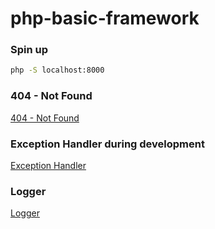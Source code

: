 # php-basic-framework

### Spin up

```bash
php -S localhost:8000
```

### 404 - Not Found
[404 - Not Found](./images/404.png)

### Exception Handler during development
[Exception Handler](./images/ExceptionViewer.png)

### Logger
[Logger](./images/Logger.png)